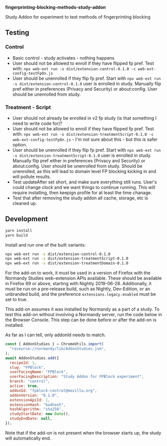 **fingerprinting-blocking-methods-study-addon**

Study Addon for experiment to test methods of fingerprinting blocking

## Testing

### Control

* Basic control - study activates - nothing happens
* User should not be allowed to enroll if they have flipped fp pref. Test with: `npx web-ext run -s dist/extension-control-0.1.0 -c web-ext-config-testFpOn.js`
* User should be unenrolled if they flip fp pref. Start with `npx web-ext run -s dist/extension-control-0.1.0` user is enrolled in study. Manually flip pref either in preferences (Privacy and Security) or about:config. User should be unenrolled from study.

### Treatment - Script

* User should not already be enrolled in v2 fp study (is that something I need to write code for)?
* User should not be allowed to enroll if they have flipped fp pref. Test with: `npx web-ext run -s dist/extension-treatmentScript-0.1.0 -c web-ext-config-testFpOn.js` - I'm not sure about this - but this is safer option.
* User should be unenrolled if they flip fp pref. Start with `npx web-ext run -s dist/extension-treatmentScript-0.1.0` user is enrolled in study. Manually flip pref either in preferences (Privacy and Security) or about:config. User should be unenrolled from study. Should be unenrolled, as this will lead to domain level FP blocking kicking in and will pollute results.
* Test updateAfter set short, and make sure everything still runs. User's could change clock and we want things to continue running. This will require installing, then keepign profile for at least the time chanage.
* Test that after removing the study addon all cache, storage, etc is cleaned up.

## Development

```bash
yarn install
yarn build
```

Install and run one of the built variants:

```bash
npx web-ext run -s dist/extension-control-0.1.0
npx web-ext run -s dist/extension-treatmentScript-0.1.0
npx web-ext run -s dist/extension-treatmentDomain-0.1.0
```

For the add-on to work, it must be used in a version of Firefox with the
Normandy Studies web-extension APIs available. These should be available in
Firefox 69 or above, starting with Nightly 2019-06-28. Additionally, it must
be run on a pre-release build, such as Nightly, Dev-Edition, or an unbranded
build, and the preference `extensions.legacy.enabled` must be set to true.

This add-on assumes it was installed by Normandy as a part of a study. To test this add-on without
involving a Normandy server, run the code below in the Browser Console. This step can be done before
or after the add-on is installed.

As far as I can tell, only addonId needs to match.

```js
const { AddonStudies } = ChromeUtils.import(
  "resource://normandy/lib/AddonStudies.jsm",
);
await AddonStudies.add({
  recipeId: 1,
  slug: "FPBlock",
  userFacingName: "FPBlock",
  userFacingDescription: "Study Addon for FPBlock experiment",
  branch: "control",
  active: true,
  addonId: "fpblock-control@mozilla.org",
  addonVersion: "0.1.0",
  extensionApiId: 1,
  extensionHash: "badhash",
  hashAlgorithm: "sha256",
  studyStartDate: new Date(),
  studyEndDate: null,
});
```

Note that if the add-on is not present when the browser starts up, the study will automatically end.

